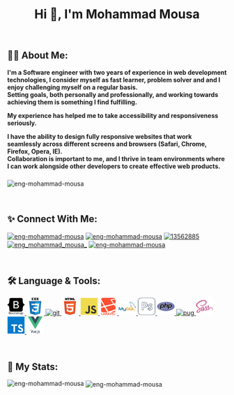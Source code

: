 <h1 align="center">Hi 👋, I'm Mohammad Mousa</h1>

<br>

## 👨‍💻 About Me:

<strong>I'm a Software engineer with two years of experience in web development technologies, I consider myself as fast learner, problem solver and and I enjoy challenging myself on a regular basis.<br>
Setting goals, both personally and professionally, and working towards achieving them is something I find fulfilling.<br>

My experience has helped me to take accessibility and responsiveness seriously.<br>

I have the ability to design fully responsive websites that work seamlessly across different screens and browsers (Safari, Chrome, Firefox, Opera, IE).<br>
Collaboration is important to me, and I thrive in team environments where I can work alongside other developers to create effective web products. </strong>

###

<p align="left"> <img src="https://komarev.com/ghpvc/?username=eng-mohammad-mousa&label=Profile%20views&color=0e75b6&style=flat" alt="eng-mohammad-mousa" /> </p>

<br>

## ✨ Connect With Me:

<p align="left">
<a href="https://codepen.io/eng-mohammad-mousa" target="blank"><img align="center" src="https://raw.githubusercontent.com/rahuldkjain/github-profile-readme-generator/master/src/images/icons/Social/codepen.svg" alt="eng-mohammad-mousa" height="30" width="40" /></a>
<a href="https://linkedin.com/in/eng-mohammad-mousa" target="blank"><img align="center" src="https://raw.githubusercontent.com/rahuldkjain/github-profile-readme-generator/master/src/images/icons/Social/linked-in-alt.svg" alt="eng-mohammad-mousa" height="30" width="40" /></a>
<a href="https://stackoverflow.com/users/13562885" target="blank"><img align="center" src="https://raw.githubusercontent.com/rahuldkjain/github-profile-readme-generator/master/src/images/icons/Social/stack-overflow.svg" alt="13562885" height="30" width="40" /></a>
<a href="https://instagram.com/eng_mohammad_mousa_" target="blank"><img align="center" src="https://raw.githubusercontent.com/rahuldkjain/github-profile-readme-generator/master/src/images/icons/Social/instagram.svg" alt="eng_mohammad_mousa_" height="30" width="40" /></a>
<a href="https://www.youtube.com/@eng-mohammad-mousa" target="blank"><img align="center" src="https://raw.githubusercontent.com/rahuldkjain/github-profile-readme-generator/master/src/images/icons/Social/youtube.svg" alt="eng-mohammad-mousa" height="30" width="40" /></a>
</p>

<br>

## 🛠️ Language & Tools:
<p align="left"> <a href="https://getbootstrap.com" target="_blank" rel="noreferrer"> <img src="https://raw.githubusercontent.com/devicons/devicon/master/icons/bootstrap/bootstrap-plain-wordmark.svg" alt="bootstrap" width="40" height="40"/> </a> <a href="https://www.w3schools.com/css/" target="_blank" rel="noreferrer"> <img src="https://raw.githubusercontent.com/devicons/devicon/master/icons/css3/css3-original-wordmark.svg" alt="css3" width="40" height="40"/> </a> <a href="https://git-scm.com/" target="_blank" rel="noreferrer"> <img src="https://www.vectorlogo.zone/logos/git-scm/git-scm-icon.svg" alt="git" width="40" height="40"/> </a> <a href="https://www.w3.org/html/" target="_blank" rel="noreferrer"> <img src="https://raw.githubusercontent.com/devicons/devicon/master/icons/html5/html5-original-wordmark.svg" alt="html5" width="40" height="40"/> </a> <a href="https://developer.mozilla.org/en-US/docs/Web/JavaScript" target="_blank" rel="noreferrer"> <img src="https://raw.githubusercontent.com/devicons/devicon/master/icons/javascript/javascript-original.svg" alt="javascript" width="40" height="40"/> </a> <a href="https://laravel.com/" target="_blank" rel="noreferrer"> <img src="https://raw.githubusercontent.com/devicons/devicon/master/icons/laravel/laravel-plain-wordmark.svg" alt="laravel" width="40" height="40"/> </a> <a href="https://www.mysql.com/" target="_blank" rel="noreferrer"> <img src="https://raw.githubusercontent.com/devicons/devicon/master/icons/mysql/mysql-original-wordmark.svg" alt="mysql" width="40" height="40"/> </a> <a href="https://www.photoshop.com/en" target="_blank" rel="noreferrer"> <img src="https://raw.githubusercontent.com/devicons/devicon/master/icons/photoshop/photoshop-line.svg" alt="photoshop" width="40" height="40"/> </a> <a href="https://www.php.net" target="_blank" rel="noreferrer"> <img src="https://raw.githubusercontent.com/devicons/devicon/master/icons/php/php-original.svg" alt="php" width="40" height="40"/> </a> <a href="https://pugjs.org" target="_blank" rel="noreferrer"> <img src="https://cdn.worldvectorlogo.com/logos/pug.svg" alt="pug" width="40" height="40"/> </a> <a href="https://sass-lang.com" target="_blank" rel="noreferrer"> <img src="https://raw.githubusercontent.com/devicons/devicon/master/icons/sass/sass-original.svg" alt="sass" width="40" height="40"/> </a> <a href="https://www.typescriptlang.org/" target="_blank" rel="noreferrer"> <img src="https://raw.githubusercontent.com/devicons/devicon/master/icons/typescript/typescript-original.svg" alt="typescript" width="40" height="40"/> </a> <a href="https://vuejs.org/" target="_blank" rel="noreferrer"> <img src="https://raw.githubusercontent.com/devicons/devicon/master/icons/vuejs/vuejs-original-wordmark.svg" alt="vuejs" width="40" height="40"/> </a> </p>

<br>

## 🚀 My Stats:
<p><img align="left" src="https://github-readme-stats.vercel.app/api/top-langs?username=eng-mohammad-mousa&show_icons=true&locale=en&layout=compact" alt="eng-mohammad-mousa" /></p>

<p>&nbsp;<img align="center" src="https://github-readme-stats.vercel.app/api?username=eng-mohammad-mousa&show_icons=true&locale=en" alt="eng-mohammad-mousa" /></p>
